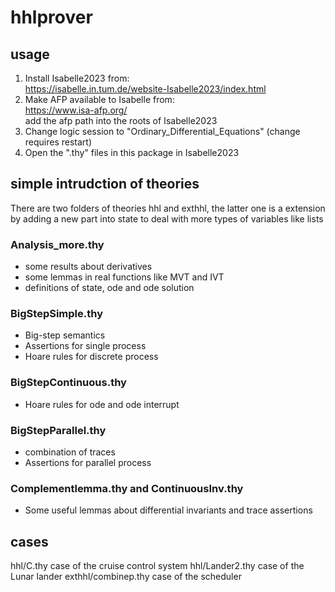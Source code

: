# hhlprover
## usage
   1. Install Isabelle2023 from:<br>
        https://isabelle.in.tum.de/website-Isabelle2023/index.html  <br>
   2. Make AFP available to Isabelle from:<br>
	https://www.isa-afp.org/ <br>
      add the afp path into the roots of Isabelle2023 <br>
   3. Change logic session to "Ordinary_Differential_Equations" (change requires restart) <br>
   4. Open the ".thy" files in this package in Isabelle2023 <br>

## simple intrudction of theories
There are two folders of theories hhl and exthhl, the latter one is a extension by adding a new part into state to deal with more types of variables like lists
### Analysis_more.thy
  * some results about derivatives   
  * some lemmas in real functions like MVT and IVT  
  * definitions of state, ode and ode solution
      
### BigStepSimple.thy
  * Big-step semantics 
  * Assertions for single process
  * Hoare rules for discrete process
      
### BigStepContinuous.thy
  * Hoare rules for ode and ode interrupt
      
### BigStepParallel.thy
  * combination of traces
  * Assertions for parallel process
      
### Complementlemma.thy and ContinuousInv.thy
  * Some useful lemmas about differential invariants and trace assertions

## cases
hhl/C.thy	   case of the cruise control system
hhl/Lander2.thy	case of the Lunar lander
exthhl/combinep.thy	case of the scheduler


